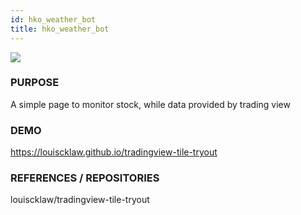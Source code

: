 ```yaml
---
id: hko_weather_bot
title: hko_weather_bot
---
```


![](https://aboutme.louislabs.com/tradingview-screenshot.png)

### PURPOSE

A simple page to monitor stock, while data provided by trading view

### DEMO

https://louiscklaw.github.io/tradingview-tile-tryout

### REFERENCES / REPOSITORIES

louiscklaw/tradingview-tile-tryout
